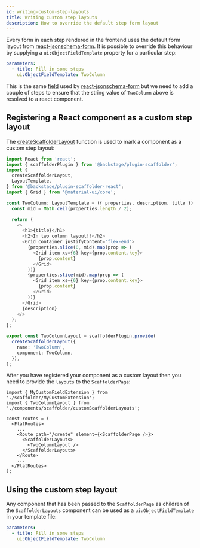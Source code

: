 ```yaml
---
id: writing-custom-step-layouts
title: Writing custom step layouts
description: How to override the default step form layout
---
```


Every form in each step rendered in the frontend uses the default form layout from [react-jsonschema-form](https://rjsf-team.github.io/react-jsonschema-form/docs/). It is possible to override this behaviour by supplying a `ui:ObjectFieldTemplate` property for a particular step:

```yaml
parameters:
  - title: Fill in some steps
    ui:ObjectFieldTemplate: TwoColumn
```

This is the same [field](https://rjsf-team.github.io/react-jsonschema-form/docs/advanced-customization/custom-templates#objectfieldtemplate) used by [react-jsonschema-form](https://rjsf-team.github.io/react-jsonschema-form/docs/) but we need to add a couple of steps to ensure that the string value of `TwoColumn` above is resolved to a react component.

## Registering a React component as a custom step layout

The [createScaffolderLayout](https://backstage.io/docs/reference/plugin-scaffolder.createscaffolderlayout) function is used to mark a component as a custom step layout:

```ts
import React from 'react';
import { scaffolderPlugin } from '@backstage/plugin-scaffolder';
import {
  createScaffolderLayout,
  LayoutTemplate,
} from '@backstage/plugin-scaffolder-react';
import { Grid } from '@material-ui/core';

const TwoColumn: LayoutTemplate = ({ properties, description, title }) => {
  const mid = Math.ceil(properties.length / 2);

  return (
    <>
      <h1>{title}</h1>
      <h2>In two column layout!!</h2>
      <Grid container justifyContent="flex-end">
        {properties.slice(0, mid).map(prop => (
          <Grid item xs={6} key={prop.content.key}>
            {prop.content}
          </Grid>
        ))}
        {properties.slice(mid).map(prop => (
          <Grid item xs={6} key={prop.content.key}>
            {prop.content}
          </Grid>
        ))}
      </Grid>
      {description}
    </>
  );
};

export const TwoColumnLayout = scaffolderPlugin.provide(
  createScaffolderLayout({
    name: 'TwoColumn',
    component: TwoColumn,
  }),
);
```

After you have registered your component as a custom layout then you need to provide the `layouts` to the `ScaffolderPage`:

```tsx
import { MyCustomFieldExtension } from './scaffolder/MyCustomExtension';
import { TwoColumnLayout } from './components/scaffolder/customScaffolderLayouts';

const routes = (
  <FlatRoutes>
    ...
    <Route path="/create" element={<ScaffolderPage />}>
      <ScaffolderLayouts>
        <TwoColumnLayout />
      </ScaffolderLayouts>
    </Route>
    ...
  </FlatRoutes>
);
```

## Using the custom step layout

Any component that has been passed to the `ScaffolderPage` as children of the `ScaffolderLayouts` component can be used as a `ui:ObjectFieldTemplate` in your template file:

```yaml
parameters:
  - title: Fill in some steps
    ui:ObjectFieldTemplate: TwoColumn
```
